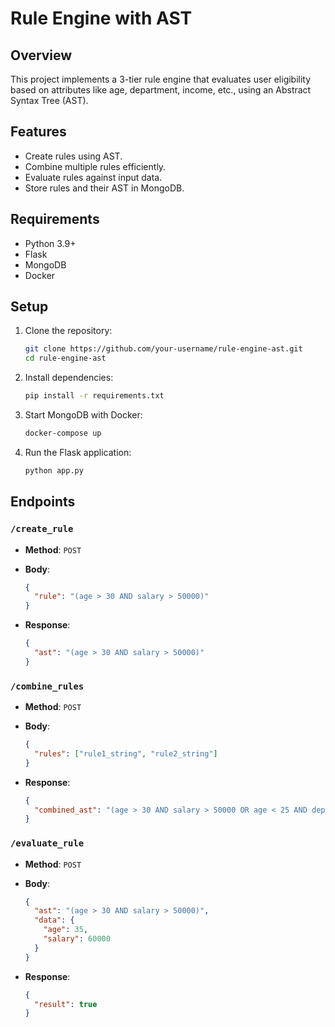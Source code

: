 # Rule Engine with AST

## Overview

This project implements a 3-tier rule engine that evaluates user eligibility based on attributes like age, department, income, etc., using an Abstract Syntax Tree (AST).

## Features

- Create rules using AST.
- Combine multiple rules efficiently.
- Evaluate rules against input data.
- Store rules and their AST in MongoDB.

## Requirements

- Python 3.9+
- Flask
- MongoDB
- Docker

## Setup

1. Clone the repository:

    ```bash
    git clone https://github.com/your-username/rule-engine-ast.git
    cd rule-engine-ast
    ```

2. Install dependencies:

    ```bash
    pip install -r requirements.txt
    ```

3. Start MongoDB with Docker:

    ```bash
    docker-compose up
    ```

4. Run the Flask application:

    ```bash
    python app.py
    ```

## Endpoints

### `/create_rule`

- **Method**: `POST`
- **Body**:

    ```json
    {
      "rule": "(age > 30 AND salary > 50000)"
    }
    ```

- **Response**:

    ```json
    {
      "ast": "(age > 30 AND salary > 50000)"
    }
    ```

### `/combine_rules`

- **Method**: `POST`
- **Body**:

    ```json
    {
      "rules": ["rule1_string", "rule2_string"]
    }
    ```

- **Response**:

    ```json
    {
      "combined_ast": "(age > 30 AND salary > 50000 OR age < 25 AND department = 'Marketing')"
    }
    ```

### `/evaluate_rule`

- **Method**: `POST`
- **Body**:

    ```json
    {
      "ast": "(age > 30 AND salary > 50000)",
      "data": {
        "age": 35,
        "salary": 60000
      }
    }
    ```

- **Response**:

    ```json
    {
      "result": true
    }
    ```
